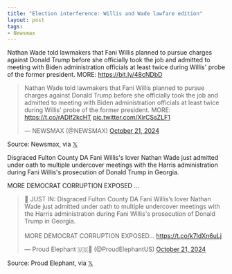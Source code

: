 ```yaml
---
title: "Election interference: Willis and Wade lawfare edition"
layout: post
tags:
- Newsmax
---
```


Nathan Wade told lawmakers that Fani Willis planned to pursue charges against Donald Trump before she officially took the job and admitted to meeting with Biden administration officials at least twice during Willis' probe of the former president. MORE: <https://bit.ly/48cNDbD>

<blockquote class="twitter-tweet"><p lang="en" dir="ltr">Nathan Wade told lawmakers that Fani Willis planned to pursue charges against Donald Trump before she officially took the job and admitted to meeting with Biden administration officials at least twice during Willis&#39; probe of the former president. MORE: <a href="https://t.co/rADIf2kcHT">https://t.co/rADIf2kcHT</a> <a href="https://t.co/XirCSsZLF1">pic.twitter.com/XirCSsZLF1</a></p>&mdash; NEWSMAX (@NEWSMAX) <a href="https://twitter.com/NEWSMAX/status/1848469342914257111?ref_src=twsrc%5Etfw">October 21, 2024</a></blockquote>

Source: Newsmax, via [𝕏](https://x.com)

Disgraced Fulton County DA Fani Willis's lover Nathan Wade just admitted under oath to multiple undercover meetings with the Harris administration during Fani Willis's prosecution of Donald Trump in Georgia.

MORE DEMOCRAT CORRUPTION EXPOSED ...

<blockquote class="twitter-tweet"><p lang="en" dir="ltr">🚨 JUST IN: Disgraced Fulton County DA Fani Willis’s lover Nathan Wade just admitted under oath to multiple undercover meetings with the Harris administration during Fani Willis&#39;s prosecution of Donald Trump in Georgia.<br><br>MORE DEMOCRAT CORRUPTION EXPOSED… <a href="https://t.co/k7ldXn6uLj">https://t.co/k7ldXn6uLj</a></p>&mdash; Proud Elephant 🇺🇸🦅 (@ProudElephantUS) <a href="https://twitter.com/ProudElephantUS/status/1848442262834872482?ref_src=twsrc%5Etfw">October 21, 2024</a></blockquote> <script async src="https://platform.twitter.com/widgets.js" charset="utf-8"></script>

Source: Proud Elephant, via [𝕏](https://x.com)
